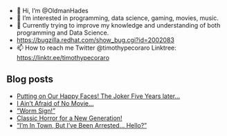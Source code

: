 - 👋 Hi, I’m @OldmanHades
- 👀 I’m interested in programming, data science, gaming, movies, music.
- 🌱 Currently trying to improve my knowledge and understanding of both programming and Data Science.
- https://bugzilla.redhat.com/show_bug.cgi?id=2002083
- 📫 How to reach me Twitter @timothypecoraro
Linktree: https://linktr.ee/timothypecoraro

## Blog posts
<!-- BLOG-POST-LIST:START -->
- [Putting on Our Happy Faces! The Joker Five Years later…](https://medium.com/@timothypecoraro/putting-on-our-happy-faces-the-joker-five-years-later-d01118e8f547?source=rss-5097f5c9b801------2)
- [I Ain’t Afraid of No Movie…](https://medium.com/@timothypecoraro/i-aint-afraid-of-no-bad-movie-fe274e9ccceb?source=rss-5097f5c9b801------2)
- [“Worm Sign!”](https://medium.com/@timothypecoraro/worm-sign-038c7fff3a58?source=rss-5097f5c9b801------2)
- [Classic Horror for a New Generation!](https://medium.com/@timothypecoraro/classic-horror-for-a-new-generation-f1e1c4deaf85?source=rss-5097f5c9b801------2)
- [“I’m In Town, But I’ve Been Arrested… Hello?”](https://medium.com/@timothypecoraro/im-in-town-but-i-ve-been-arrested-hello-98a601978640?source=rss-5097f5c9b801------2)
<!-- BLOG-POST-LIST:END -->
